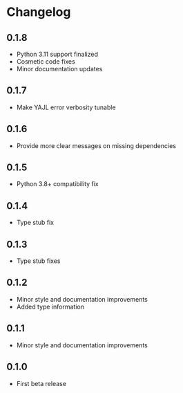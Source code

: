 # Changelog

## 0.1.8

* Python 3.11 support finalized
* Cosmetic code fixes
* Minor documentation updates

## 0.1.7

* Make YAJL error verbosity tunable

## 0.1.6

* Provide more clear messages on missing dependencies

## 0.1.5

* Python 3.8+ compatibility fix

## 0.1.4

* Type stub fix

## 0.1.3

* Type stub fixes

## 0.1.2

* Minor style and documentation improvements
* Added type information

## 0.1.1

* Minor style and documentation improvements

## 0.1.0

* First beta release
